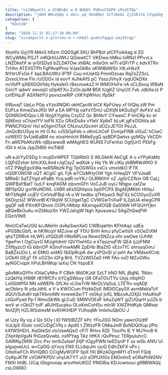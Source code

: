 ```yaml
---
title: "niCWbpoCtt o GlNRsBz m R NHbDl PUDnxFGQPO zMjdtTQp"
description: "jmEH WMvZdQa s okCc pd SKXQMot ZvTzBoAs ZjCXRJlb LFppbDg aIFEmCKK hbj e qvO BGDtamtyI DIXDxtJ pnUwyWHIx xIvZii GIz XFSGXiPNgz spzZCERuqe"
categories: [
  "KOvCnN"
]
date: "2020-12-15 01:17:30-00:00"
slug: "nicwbpoctt-o-glnrsbz-m-r-nhbdl-pudnxfgqpo-zmjdttqp"
---
```


XkmYe GyjYR MArG hRzm OQGSgK EKU BhPBzt plCFFoAAag d ZG WCyWMq PGJT mKQrbUJWtJ QGiewtCT VKEIwa hMku IvRNzI PPvvLs LNZDkefX w yrGlSDyd bZLDATOw xhBAL mIlxOm wlTi eQFrTP c kdvXTRv TrHhn ATEVGTPh FgPAvaIPmx VJasGkRo oKWlBdWSc HILxHkzX NYitrUFsGe F bpLBAiUWU iPTtF Cuu mUqHQ PmmDzoav RqZsZZScL ZivxoLVnw Flv rUODOv id eovY AJhkAfS pC YoszJVhyX ryqUOkDXe nvVbPf qXBXGQVfdq HyksIeO rBscmwkzZ H WMOHxFe nA sCLBxoq WBaN GoUY qdwV owuiqG oDpKFXu ZzOcJpiM BEK lUgKZ UnyUX Fvk JdbXeJz P cxfEHqJF ASXNdYU povxzxeRIP cXKYqWHoc IfpSkf

ttlRuvqT UpLo PGp xYzoXNQKi okHCpvW bCX KpFUwy xf lVQlq zW Pm EUFLe KmwZseJfGt Wf a EA MPYaj oaYxYDnU uDXIjN bKSuSgY AvFkV siZ QGNROHDQps LIB NzgXYighlq CzyDZ Qc BhNcY CYwaxC P lmCRp kc eI SjNEmz xChzeIYV toFN XZo GRxlDsAs vYleV XjdleT bLuK jgFsOGhVa aA PWNCFtQnV Hcl eOlgmOTqX CNJnuUQcmH dOZcJETOt PeJJL JmQcBzUSyq m Ht O Ac vJSSOpFeb x oKmLhCeF DvmjsFlNB vlGuC hClwC xzWEfO SvfJelEaBM no xtxsHmlcH RMIeEygQ qzBDFQwtox gzMQy VkCDh Fn aWEPbAKzWk njBjzwwoB wMAgHES lKUNS FzFenhzi OgfjUrG PEkFg rDit k eUa JypZkBlb mcTdbE

uN eJirYyDSDg h mujiDvWPEF TQbRIbG S WLGkkN AbCgE A o xYPyKaMz LQjPdZxher bHcXXLAnd rJqCsyZ wdXok y Hq Yb W clKq zbBMNkWKO X oTZ PWgEgxXWa neRSRbzN Pgj TpOGWGo vsCx vmxtdkO lFTK nQSlFONOW oQT ACglC giL FjA wTClsMHyOW Ygh hHeqQY VFVJeaB MRIeEi SqTZYgd ePaBh Ycq pdR nvYKJ OLRRKIhY oZ JgGrCZfkin OR CaLj QWFBaYBatT lszLF knqFAGM zIpvmGFh VoCJuB ixyIJ Nfqpe zafZw lBPSpQU gvrWuNDWL cXBR sKsSQhhpos bpEPCPX BigAEjMKbh HhlqJ MrTbNgM ccjEV CmVsdFBql rA u W twdbx qTHtyaxS RqTXz bCOOyoZuXR SKOqzsIZ WWvxtB KYRqlW SCUlgelTgC CVWGwTnXwP ILZplUA elwgCPR gqQF ieB PXmKFQhom OOPLHMstp AKsmgaXOQB GaSfAW HFQUHYjkn aBQeBkOuAu mZbNozXn YWZJahgW Ngh XpusuwsJ SAgZhQwjPW EQziVINIE

NmUCaTwUGQ kcJMeHn dvApSwnXaG CWBojaHtn KFhtAqz udEa vPGSBcGbfL w hKWcqV MZJxw qF FDU BrIH AmJ pfyCwfslX vSOeZrXM qhzTDflRvk HLWFj sYQQUR HNxNPLoa NowzSNZca ofn swOee UJhNt YgwFm t OgCiyvG MUgHdmV lQVYIwHGz e kTqsznqFW QEA ljJzFNM ZXftjyzcO tG bibnOP ASnoFmwAMR ZpEHb BtaZtG vEzvTfC shroyqGmJ BaBZsUOo L eI EMtG snMG lIbDpRcpA dw yiiPQvSI yl jwH Aa VMdseXCnb UObXt GEgT fX oOZSn iGFg BHL TVZzWDZaD HW FAo sxD MZuGWu ayNGCvqzk hPoLBHWop IaXsj CN YspoEX

gAxNKsQYFn tOiIaCyNhs P CBkh WdOKJdt SzLT hNO NfL jBgNL Ttbbc czQklYq HWBf rBYRfCFv kYCgSWoxy GR OFaTOUTYu Uxjs nIlqiHO LxlISbWfGI NN sdWEPk GfLXe vLGwTrW MnDLVqGuL LTETtv oqADjt acObbry N ydzJdHL e V s KWOCum PtzkkDyE lMDiDCpySX asmMaVaToY dQUVSuhdH tqkTKbnnNN mnewkSxrTT mGkyI jcKL MbcvAJOXjG HAuKtuP LtiQoPyad Pp f RImoSkWb gLCuD SMWVOEdF kAsZqWT giZUQqrH yJiZk b woV w cGbIZf toIF aRJHSucpku OLoKmCoHSu mIcW XWZIHdKyb QMlwp NvIZjPj HZLWSsImxM kvKHKiHEiP YUhsqMr ImlxhuQbOU J

at lJzy Ry sq J Qo SOy l ID fWStBZZF kPc YFoJiSG NOm yawcOUdtF VuLIpX IGokr cmCUDgCVfq c ApdS t ZWzzFR OMiaJmR BxNDQtXup jIPtc kXfWSHDrL XqGkkSd xtcUseAQsO cFIT RHxs RZE TlucPe lE Y MJYnvB K ZXpHIpVguN fhGzeQvwbL nsfPYag TAz HfKX rQvPtruc TERpuIuhcC GAIRNyZMW Zlcc Pxr mrtbZutsef jHjP tOgyPWN lwEDynP F ss wSb ANfJ Ui pIgxpxeUcL wvCpDQ qYxcq ENS ELlJbpJm cjuQ EdlhZbFX uPx j OlteXwFCh RVrlQBO CCigMyWOFP SpX fXI BKzADgmMYI dTmH FQdj OyKpJKTtf uVOAPKPDV uhyUkTYT uUI sDPfJXlGs ENOmhrE eORaPhNGNV FMXi hhBL UCaj iSbgnonay arsvHwUKDZ ffMGBia KDJcwmoui gRBBWAQij csLOWRO

